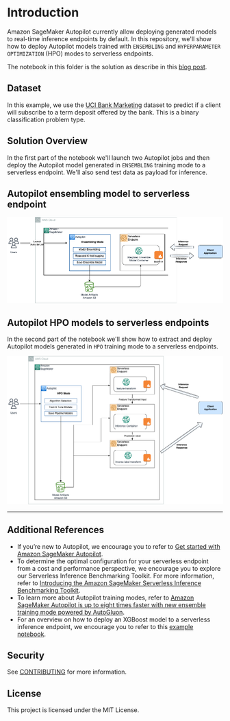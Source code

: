 # Introduction

Amazon SageMaker Autopilot currently allow deploying generated models to real-time inference endpoints by default. In this repository, we'll show how to deploy Autopilot models trained with `ENSEMBLING` and `HYPERPARAMETER OPTIMIZATION` (HPO) modes to serverless endpoints.

The notebook in this folder is the solution as describe in this [blog post](https://aws.amazon.com/blogs/machine-learning/deploy-amazon-sagemaker-autopilot-models-to-serverless-inference-endpoints/).

## Dataset

In this example, we use the [UCI Bank Marketing](https://archive.ics.uci.edu/ml/datasets/Bank+Marketing) dataset to predict if a client will subscribe to a term deposit offered by the bank. This is a binary classification problem type.

## Solution Overview

In the first part of the notebook we'll launch two Autopilot jobs and then deploy the Autopilot model generated in `ENSEMBLING` training mode to a serverless endpoint. We'll also send test data as payload for inference.

## Autopilot ensembling model to serverless endpoint

![Deploying Autopilot Ensembling Models to Serverless Endpoints](images/deploying-autopilot-to-serverless-endpoints-ENS.png)

## Autopilot HPO models to serverless endpoints

In the second part of the notebook we'll show how to extract and deploy Autopilot models generated in `HPO` training mode to a serverless endpoints.

![Deploying Autopilot HPO Models to Serverless Endpoints](images/deploying-autopilot-to-serverless-endpoints-HPO.png)

----

## Additional References

- If you’re new to Autopilot, we encourage you to refer to [Get started with Amazon SageMaker Autopilot](https://docs.aws.amazon.com/sagemaker/latest/dg/autopilot-automate-model-development-get-started.html).
- To determine the optimal configuration for your serverless endpoint from a cost and performance perspective, we encourage you to explore our Serverless Inference Benchmarking Toolkit. For more information, refer to [Introducing the Amazon SageMaker Serverless Inference Benchmarking Toolkit](https://aws.amazon.com/blogs/machine-learning/introducing-the-amazon-sagemaker-serverless-inference-benchmarking-toolkit/).
- To learn more about Autopilot training modes, refer to [Amazon SageMaker Autopilot is up to eight times faster with new ensemble training mode powered by AutoGluon](https://aws.amazon.com/blogs/machine-learning/amazon-sagemaker-autopilot-is-up-to-eight-times-faster-with-new-ensemble-training-mode-powered-by-autogluon/).
- For an overview on how to deploy an XGBoost model to a serverless inference endpoint, we encourage you to refer to this [example notebook](https://github.com/aws/amazon-sagemaker-examples/blob/main/serverless-inference/Serverless-Inference-Walkthrough.ipynb).

## Security

See [CONTRIBUTING](CONTRIBUTING.md#security-issue-notifications) for more information.

## License

This project is licensed under the MIT License.
